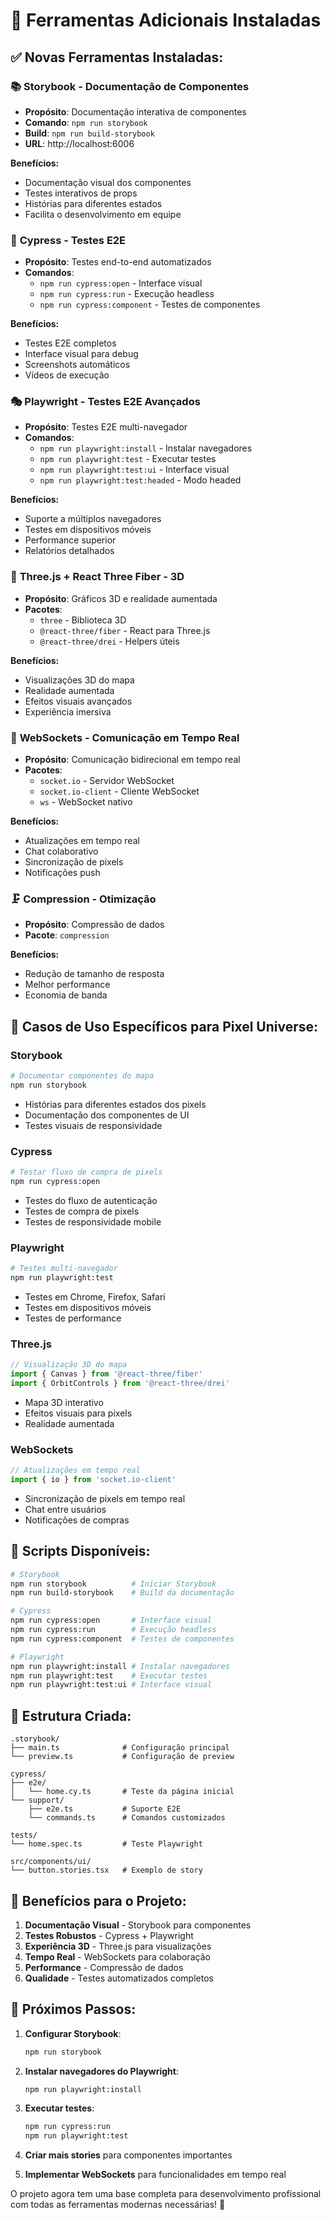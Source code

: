 # 🚀 Ferramentas Adicionais Instaladas

## ✅ **Novas Ferramentas Instaladas:**

### 📚 **Storybook - Documentação de Componentes**
- **Propósito**: Documentação interativa de componentes
- **Comando**: `npm run storybook`
- **Build**: `npm run build-storybook`
- **URL**: http://localhost:6006

**Benefícios:**
- Documentação visual dos componentes
- Testes interativos de props
- Histórias para diferentes estados
- Facilita o desenvolvimento em equipe

### 🧪 **Cypress - Testes E2E**
- **Propósito**: Testes end-to-end automatizados
- **Comandos**:
  - `npm run cypress:open` - Interface visual
  - `npm run cypress:run` - Execução headless
  - `npm run cypress:component` - Testes de componentes

**Benefícios:**
- Testes E2E completos
- Interface visual para debug
- Screenshots automáticos
- Vídeos de execução

### 🎭 **Playwright - Testes E2E Avançados**
- **Propósito**: Testes E2E multi-navegador
- **Comandos**:
  - `npm run playwright:install` - Instalar navegadores
  - `npm run playwright:test` - Executar testes
  - `npm run playwright:test:ui` - Interface visual
  - `npm run playwright:test:headed` - Modo headed

**Benefícios:**
- Suporte a múltiplos navegadores
- Testes em dispositivos móveis
- Performance superior
- Relatórios detalhados

### 🎨 **Three.js + React Three Fiber - 3D**
- **Propósito**: Gráficos 3D e realidade aumentada
- **Pacotes**:
  - `three` - Biblioteca 3D
  - `@react-three/fiber` - React para Three.js
  - `@react-three/drei` - Helpers úteis

**Benefícios:**
- Visualizações 3D do mapa
- Realidade aumentada
- Efeitos visuais avançados
- Experiência imersiva

### 🔌 **WebSockets - Comunicação em Tempo Real**
- **Propósito**: Comunicação bidirecional em tempo real
- **Pacotes**:
  - `socket.io` - Servidor WebSocket
  - `socket.io-client` - Cliente WebSocket
  - `ws` - WebSocket nativo

**Benefícios:**
- Atualizações em tempo real
- Chat colaborativo
- Sincronização de pixels
- Notificações push

### 🗜️ **Compression - Otimização**
- **Propósito**: Compressão de dados
- **Pacote**: `compression`

**Benefícios:**
- Redução de tamanho de resposta
- Melhor performance
- Economia de banda

## 🎯 **Casos de Uso Específicos para Pixel Universe:**

### **Storybook**
```bash
# Documentar componentes do mapa
npm run storybook
```
- Histórias para diferentes estados dos pixels
- Documentação dos componentes de UI
- Testes visuais de responsividade

### **Cypress**
```bash
# Testar fluxo de compra de pixels
npm run cypress:open
```
- Testes do fluxo de autenticação
- Testes de compra de pixels
- Testes de responsividade mobile

### **Playwright**
```bash
# Testes multi-navegador
npm run playwright:test
```
- Testes em Chrome, Firefox, Safari
- Testes em dispositivos móveis
- Testes de performance

### **Three.js**
```javascript
// Visualização 3D do mapa
import { Canvas } from '@react-three/fiber'
import { OrbitControls } from '@react-three/drei'
```
- Mapa 3D interativo
- Efeitos visuais para pixels
- Realidade aumentada

### **WebSockets**
```javascript
// Atualizações em tempo real
import { io } from 'socket.io-client'
```
- Sincronização de pixels em tempo real
- Chat entre usuários
- Notificações de compras

## 🚀 **Scripts Disponíveis:**

```bash
# Storybook
npm run storybook          # Iniciar Storybook
npm run build-storybook    # Build da documentação

# Cypress
npm run cypress:open       # Interface visual
npm run cypress:run        # Execução headless
npm run cypress:component  # Testes de componentes

# Playwright
npm run playwright:install # Instalar navegadores
npm run playwright:test    # Executar testes
npm run playwright:test:ui # Interface visual
```

## 📁 **Estrutura Criada:**

```
.storybook/
├── main.ts              # Configuração principal
└── preview.ts           # Configuração de preview

cypress/
├── e2e/
│   └── home.cy.ts       # Teste da página inicial
└── support/
    ├── e2e.ts           # Suporte E2E
    └── commands.ts      # Comandos customizados

tests/
└── home.spec.ts         # Teste Playwright

src/components/ui/
└── button.stories.tsx   # Exemplo de story
```

## 🎉 **Benefícios para o Projeto:**

1. **Documentação Visual** - Storybook para componentes
2. **Testes Robustos** - Cypress + Playwright
3. **Experiência 3D** - Three.js para visualizações
4. **Tempo Real** - WebSockets para colaboração
5. **Performance** - Compressão de dados
6. **Qualidade** - Testes automatizados completos

## 🔧 **Próximos Passos:**

1. **Configurar Storybook**:
   ```bash
   npm run storybook
   ```

2. **Instalar navegadores do Playwright**:
   ```bash
   npm run playwright:install
   ```

3. **Executar testes**:
   ```bash
   npm run cypress:run
   npm run playwright:test
   ```

4. **Criar mais stories** para componentes importantes

5. **Implementar WebSockets** para funcionalidades em tempo real

O projeto agora tem uma base completa para desenvolvimento profissional com todas as ferramentas modernas necessárias! 🚀
